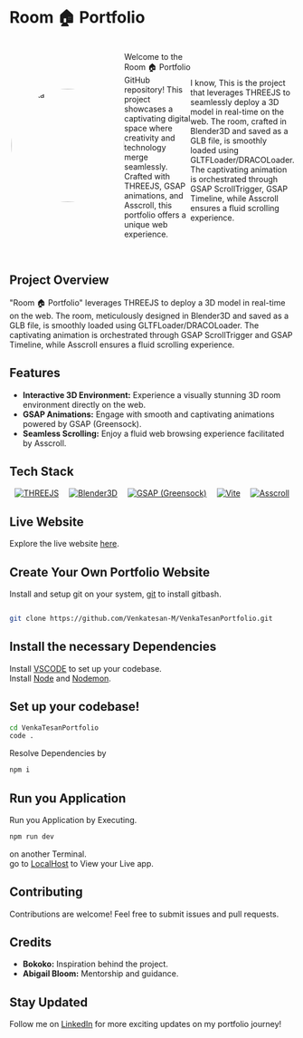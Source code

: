 # Room 🏠 Portfolio
<div style="display: flex; align-items: center;">
    <img align="right" alt="Venka" width="200" src="https://github.com/Venkatesan-M/VenkaTesanPortfolio/assets/127939893/b8186201-8440-413b-8fe2-f3cdaa702da4" style="border-radius: 50%">
<p>Welcome to the Room 🏠 Portfolio GitHub repository! This project showcases a captivating digital space where creativity and technology merge seamlessly. Crafted with THREEJS, GSAP animations, and Asscroll, this portfolio offers a unique web experience.</p>
  <br>
  I know, This is the project that leverages THREEJS to seamlessly deploy a 3D model in real-time on the web. The room, crafted in Blender3D and saved as a GLB file, is smoothly loaded using GLTFLoader/DRACOLoader. The captivating animation is orchestrated through GSAP ScrollTrigger, GSAP Timeline, while Asscroll ensures a fluid scrolling experience.
</div>

<br>

## Project Overview

"Room 🏠 Portfolio" leverages THREEJS to deploy a 3D model in real-time on the web. The room, meticulously designed in Blender3D and saved as a GLB file, is smoothly loaded using GLTFLoader/DRACOLoader. The captivating animation is orchestrated through GSAP ScrollTrigger and GSAP Timeline, while Asscroll ensures a fluid scrolling experience.

## Features

- **Interactive 3D Environment:** Experience a visually stunning 3D room environment directly on the web.
- **GSAP Animations:** Engage with smooth and captivating animations powered by GSAP (Greensock).
- **Seamless Scrolling:** Enjoy a fluid web browsing experience facilitated by Asscroll.


## Tech Stack

<div style="display:flex; justify-content:space-around;">
    <a href="https://threejs.org/"><img src="https://img.shields.io/badge/THREEJS-black?style=for-the-badge&logo=three.js&logoColor=white" alt="THREEJS" /></a>
    <a href="https://www.blender.org/"><img src="https://img.shields.io/badge/Blender3D-FF6600?style=for-the-badge&logo=blender&logoColor=white" alt="Blender3D" /></a>
    <a href="https://greensock.com/gsap/"><img src="https://img.shields.io/badge/GSAP-88CE02?style=for-the-badge&logo=greensock&logoColor=white" alt="GSAP (Greensock)" /></a>
    <a href="https://vitejs.dev/"><img src="https://img.shields.io/badge/Vite-646CFF?style=for-the-badge&logo=vite&logoColor=white" alt="Vite" /></a>
    <a href="https://www.npmjs.com/package/@ashthornton/asscroll"><img src="https://img.shields.io/badge/Asscroll-8D99AE?style=for-the-badge&logoColor=white" alt="Asscroll" /></a>
</div>


## Live Website

Explore the live website [here](https://venka-tesan-portfolio.vercel.app/).

## Create Your Own Portfolio Website

Install and setup git on your system, [git](https://git-scm.com/download/win) to install gitbash.

```bash

git clone https://github.com/Venkatesan-M/VenkaTesanPortfolio.git

```

## Install the necessary Dependencies
Install [VSCODE](https://code.visualstudio.com/) to set up your codebase.
</br>
Install [Node](https://nodejs.org/en) and [Nodemon](https://www.npmjs.com/package/nodemon).

## Set up your codebase!

```bash
cd VenkaTesanPortfolio
code .
```
Resolve Dependencies by

```bash
npm i
```

## Run you Application

Run you Application by Executing. 
</br>
```bash
npm run dev
```
on another Terminal.
</br>
go to [LocalHost](http://localhost:5173/) to View your Live app.

## Contributing

Contributions are welcome! Feel free to submit issues and pull requests.

## Credits

- **Bokoko:** Inspiration behind the project.
- **Abigail Bloom:** Mentorship and guidance.

## Stay Updated

Follow me on [LinkedIn](https://www.linkedin.com/in/venkatesan-m-bba502236/) for more exciting updates on my portfolio journey!

